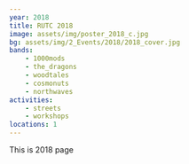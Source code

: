 ```yaml
---
year: 2018
title: RUTC 2018
image: assets/img/poster_2018_c.jpg
bg: assets/img/2_Events/2018/2018_cover.jpg
bands:
    - 1000mods
    - the_dragons
    - woodtales
    - cosmonuts
    - northwaves
activities:
    - streets
    - workshops
locations: 1
---
```


This is 2018 page
